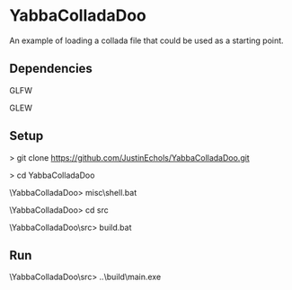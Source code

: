 # YabbaColladaDoo
An example of loading a collada file that could be used as a starting point.

## Dependencies
GLFW

GLEW

## Setup
\> git clone https://github.com/JustinEchols/YabbaColladaDoo.git

\> cd YabbaColladaDoo

\YabbaColladaDoo> misc\shell.bat

\YabbaColladaDoo> cd src

\YabbaColladaDoo\src> build.bat

## Run
\YabbaColladaDoo\src> ..\build\main.exe
